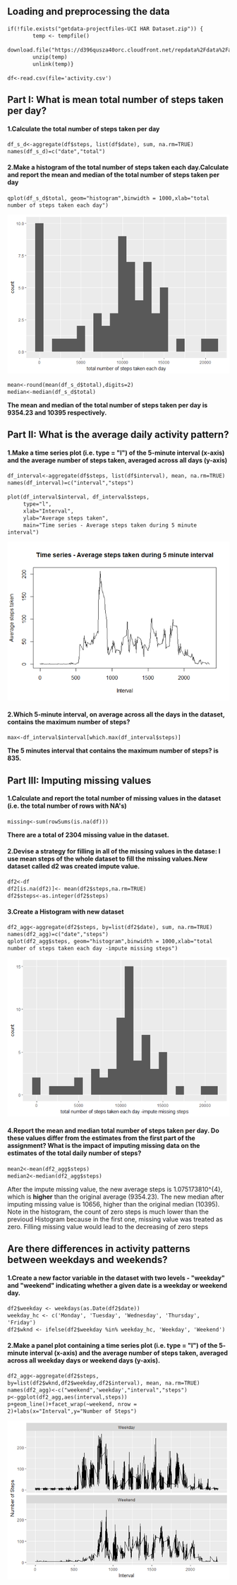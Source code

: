 Loading and preprocessing the data
----------------------------------

    if(!file.exists("getdata-projectfiles-UCI HAR Dataset.zip")) {
            temp <- tempfile()
            download.file("https://d396qusza40orc.cloudfront.net/repdata%2Fdata%2Factivity.zip",temp)
            unzip(temp)
            unlink(temp)}

    df<-read.csv(file='activity.csv')

Part I: What is mean total number of steps taken per day?
---------------------------------------------------------

#### 1.Calculate the total number of steps taken per day

    df_s_d<-aggregate(df$steps, list(df$date), sum, na.rm=TRUE)
    names(df_s_d)=c("date","total")

#### 2.Make a histogram of the total number of steps taken each day.Calculate and report the mean and median of the total number of steps taken per day

    qplot(df_s_d$total, geom="histogram",binwidth = 1000,xlab="total number of steps taken each day") 

![](figure-markdown_strict/hisgram-1.png)

    mean<-round(mean(df_s_d$total),digits=2)
    median<-median(df_s_d$total)

**The mean and median of the total number of steps taken per day is
9354.23 and 10395 respectively.**

Part II: What is the average daily activity pattern?
----------------------------------------------------

#### 1.Make a time series plot (i.e. type = "l") of the 5-minute interval (x-axis) and the average number of steps taken, averaged across all days (y-axis)

    df_interval<-aggregate(df$steps, list(df$interval), mean, na.rm=TRUE)
    names(df_interval)=c("interval","steps")

    plot(df_interval$interval, df_interval$steps, 
         type="l",
         xlab="Interval",
         ylab="Average steps taken",
         main="Time series - Average steps taken during 5 minute interval")

![](figure-markdown_strict/interval%20-1.png)

#### 2.Which 5-minute interval, on average across all the days in the dataset, contains the maximum number of steps?

    max<-df_interval$interval[which.max(df_interval$steps)]

**The 5 minutes interval that contains the maximum number of steps? is
835.**

Part III: Imputing missing values
---------------------------------

#### 1.Calculate and report the total number of missing values in the dataset (i.e. the total number of rows with NA's)

    missing<-sum(rowSums(is.na(df)))

**There are a total of 2304 missing value in the dataset.**

#### 2.Devise a strategy for filling in all of the missing values in the datase: I use mean steps of the whole dataset to fill the missing values.New dataset called d2 was created impute value.

    df2<-df
    df2[is.na(df2)]<- mean(df2$steps,na.rm=TRUE) 
    df2$steps<-as.integer(df2$steps)

#### 3.Create a Histogram with new dataset

    df2_agg<-aggregate(df2$steps, by=list(df2$date), sum, na.rm=TRUE)
    names(df2_agg)=c("date","steps")
    qplot(df2_agg$steps, geom="histogram",binwidth = 1000,xlab="total number of steps taken each day -impute missing steps") 

![](figure-markdown_strict/histogram_Nomissing-1.png)

#### 4.Report the mean and median total number of steps taken per day. Do these values differ from the estimates from the first part of the assignment? What is the impact of imputing missing data on the estimates of the total daily number of steps?

    mean2<-mean(df2_agg$steps)
    median2<-median(df2_agg$steps)

After the impute missing value, the new average steps is
1.075173810^{4}, which is **higher** than the original average
(9354.23). The new median after imputing missing value is 10656, higher
than the original median (10395). Note in the histogram, the count of
zero steps is much lower than the previoud Histogram because in the
first one, missing value was treated as zero. Filling missing value
would lead to the decreasing of zero steps

Are there differences in activity patterns between weekdays and weekends?
-------------------------------------------------------------------------

#### 1.Create a new factor variable in the dataset with two levels - "weekday" and "weekend" indicating whether a given date is a weekday or weekend day.

    df2$weekday <- weekdays(as.Date(df2$date))
    weekday_hc <- c('Monday', 'Tuesday', 'Wednesday', 'Thursday', 'Friday')
    df2$wknd <- ifelse(df2$weekday %in% weekday_hc, 'Weekday', 'Weekend')

#### 2.Make a panel plot containing a time series plot (i.e. type = "l") of the 5- minute interval (x-axis) and the average number of steps taken, averaged across all weekday days or weekend days (y-axis).

    df2_agg<-aggregate(df2$steps, by=list(df2$wknd,df2$weekday,df2$interval), mean, na.rm=TRUE)
    names(df2_agg)<-c("weekend",'weekday',"interval","steps")
    p<-ggplot(df2_agg,aes(interval,steps))
    p+geom_line()+facet_wrap(~weekend, nrow = 2)+labs(x="Interval",y="Number of Steps")

![](figure-markdown_strict/time%20series%20chart-1.png)


